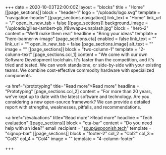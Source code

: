 +++
date = 2020-10-03T22:00:00Z
layout = "blocks"
title = "Home"
[[page_sections]]
block = "header-1"
logo = "/uploads/logo.svg"
template = "navigation-header"
[[page_sections.navigation]]
link_text = "Home"
link_url = "/"
open_in_new_tab = false
[[page_sections]]
background_image = "/uploads/gilles-lambert-pb_lf8vwapu-unsplash.jpg"
block = "hero-2"
content = "We'll make them real"
headline = "Bring your ideas"
template = "hero-banner-w-image"
[page_sections.cta]
enabled = false
link_text = ""
link_url = ""
open_in_new_tab = false
[page_sections.image]
alt_text = ""
image = ""
[[page_sections]]
block = "two-column-1"
template = "2-column-text"
[page_sections.col_1]
content = "We come with our own Software Development toolchain. It's faster than the competition, and it's tried and tested. We can work standalone, or side-by-side with your existing teams. We combine cost-effective commodity hardware with specialized components.<br><br><a href=\"/prototyping\" title=\"Read more\">Read more</a>"
headline = "Prototyping"
[page_sections.col_2]
content = "For more than 20 years, we've kept up to date with the latest software and technology. Are you considering a new open-source framework? We can provide a detailed report with strengths, weaknesses, pitfalls, and recommendations.<br><br><a href=\"/evaluations\" title=\"Read more\">Read more</a>"
headline = "Tech evaluation"
[[page_sections]]
block = "cta-bar"
content = "Do you need help with an idea?"
email_recipient = "soup@spoonish.tech"
template = "signup-bar"
[[page_sections]]
block = "footer-2"
col_2 = "Col2"
col_3 = "Col3"
col_4 = "Col4"
image = ""
template = "4-column-footer"

+++
